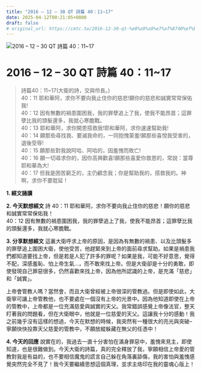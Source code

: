 ```yaml
---
title: "2016 – 12 – 30 QT 詩篇 40：11~17"
date: 2025-04-12T00:21:05+0800
draft: false
# original_url: https://cmtc.tw/2016-12-30-qt-%e8%a9%a9%e7%af%8740%ef%bc%9a1117
---
```


![2016 – 12 – 30 QT 詩篇 40：11\~17](/images/qt.jpg   "2016 – 12 – 30 QT 詩篇 40：11\~17")

# 2016 – 12 – 30 QT 詩篇 40：11\~17

> 詩篇40：11\~17(大衛的詩，交與伶長。)  
> 40：11 耶和華阿，求你不要向我止住你的慈悲!願你的慈悲和誠實常常保佑我!  
> 40：12 因有無數的禍患圍困我，我的罪孽追上了我，使我不能昂首；這罪孽比我的頭髮還多，我就心寒膽戰。  
> 40：13 耶和華阿，求你開恩搭救我!耶和華阿，求你速速幫助我!  
> 40：14 願那些尋找我、要滅我命的，一同抱愧蒙羞!願那些喜悅我受害的，退後受辱!  
> 40：15 願那些對我說阿哈、阿哈的，因羞愧而敗亡!  
> 40：16 願一切尋求你的，因你高興歡喜!願那些喜愛你救恩的，常說：當尊耶和華為大!  
> 40：17 但我是困苦窮乏的，主仍顧念我；你是幫助我的，搭救我的。神啊，求你不要耽延！

**1.  經文誦讀**

**2.  今天默想經文**
詩 40：11 耶和華阿，求你不要向我止住你的慈悲！願你的慈悲和誠實常常保佑我！  
40：12 因有無數的禍患圍困我，我的罪孽追上了我，使我不能昂首；這罪孽比我的頭髮還多，我就心寒膽戰。

**3. 分享默想經文**
這裏大衛呼求上帝的原因，是因為有無數的禍患、以及比頭髮多的罪孽追上圍困大衛，使他受苦，他趕緊來到上帝的面前尋求幫助。如果是禍患我們都知道要找上帝，但是若是人犯了許多的罪呢？如果是我，可能不好意思，覺得不配，深感羞恥、怕上帝生氣…，而不敢來找上帝。但是大衛卻是十分的勇敢，即使發現自己罪惡很多，仍然喜歡來找上帝，因為他所認識的上帝，是充滿「慈悲」和「誠實」。

上帝會管教人嗎？當然會，而且大衛曾經被上帝很深的管教過。但是即使如此，大衛寧可讓上帝管教他，也不要處在一個沒有上帝的光景中。因為他知道即使在上帝的管教中，上帝都是一位充滿慈愛與誠實的天父。我常錯誤感覺上帝像法官，整天盯著我的問題看，但在大衛眼中，他就是一位慈愛的天父。這讓我十分的感動！我之前幾乎沒有這樣的想過，今天在默想的時候，我突然有一種很大的亮光與突破–寧願快快投靠天父慈愛的管教中，不願放縱躲藏在無父的任憑中！

**4. 今天的回應**
說實在的，我過去一直十分害怕在滿身罪惡中，羞愧來見主，即使知道，也是很難做到。今天大衛的詩篇，真的完全釋放了我，寧願相信上帝愛的管教對我是有益的，也不要相信魔鬼的謊言自己躲在角落裏舔傷，我的害怕與羞愧感覺突然完全不見了！我今天要繼續思想這個真理，並求主烙印在我的靈魂心版上！
